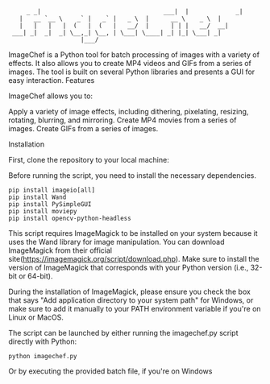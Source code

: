 		 _ _|                                  ___|  |             _| 
	   |   __ `__ \    _` |   _` |   _ \  |      __ \    _ \  |   
	   |   |   |   |  (   |  (   |   __/  |      | | |   __/  __| 
	 ___| _|  _|  _| \__,_| \__, | \___| \____| _| |_| \___| _|   
                        |___/                                 

ImageChef is a Python tool for batch processing of images with a variety of effects. It also allows you to create MP4 videos and GIFs from a series of images. The tool is built on several Python libraries and presents a GUI for easy interaction.
Features

ImageChef allows you to: 

Apply a variety of image effects, including dithering, pixelating, resizing, rotating, blurring, and mirroring.
Create MP4 movies from a series of images.
Create GIFs from a series of images.

Installation

First, clone the repository to your local machine:

Before running the script, you need to install the necessary dependencies. 
    
    pip install imageio[all]
    pip install Wand
    pip install PySimpleGUI
    pip install moviepy
    pip install opencv-python-headless

This script requires ImageMagick to be installed on your system because it uses the Wand library for image manipulation. You can download ImageMagick from their official site(https://imagemagick.org/script/download.php). Make sure to install the version of ImageMagick that corresponds with your Python version (i.e., 32-bit or 64-bit).

During the installation of ImageMagick, please ensure you check the box that says "Add application directory to your system path" for Windows, or make sure to add it manually to your PATH environment variable if you're on Linux or MacOS.

The script can be launched by either running the imagechef.py script directly with Python:

    python imagechef.py

Or by executing the provided batch file, if you're on Windows
